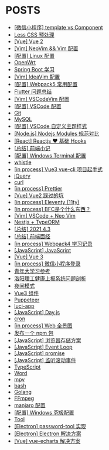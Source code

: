 # POSTS

- [[微信小程序] template vs Component](../posts/%5B%E5%BE%AE%E4%BF%A1%E5%B0%8F%E7%A8%8B%E5%BA%8F%5D%20template%20vs%20Component.md)
- [Less CSS 预处理](../posts/Less%20CSS%20%E9%A2%84%E5%A4%84%E7%90%86.md)
- [[Vue] Vue 2](../posts/%5BVue%5D%20Vue%202.md)
- [[Vim] NeoVim && Vim 配置](../posts/%5BVim%5D%20NeoVim%20&&%20Vim%20%E9%85%8D%E7%BD%AE.md)
- [[配置] Linux 配置](../posts/%5B%E9%85%8D%E7%BD%AE%5D%20Linux%20%E9%85%8D%E7%BD%AE.md)
- [OpenWrt](../posts/OpenWrt.md)
- [Spring Boot 学习](../posts/Spring%20Boot%20%E5%AD%A6%E4%B9%A0.md)
- [[Vim] IdeaVim 配置](../posts/%5BVim%5D%20IdeaVim%20%E9%85%8D%E7%BD%AE.md)
- [[配置] Webpack5 常用配置](../posts/%5B%E9%85%8D%E7%BD%AE%5D%20Webpack5%20%E5%B8%B8%E7%94%A8%E9%85%8D%E7%BD%AE.md)
- [Flutter 问题总结](../posts/Flutter%20%E9%97%AE%E9%A2%98%E6%80%BB%E7%BB%93.md)
- [[Vim] VSCodeVim 配置](../posts/%5BVim%5D%20VSCodeVim%20%E9%85%8D%E7%BD%AE.md)
- [[配置] VSCode 配置](../posts/%5B%E9%85%8D%E7%BD%AE%5D%20VSCode%20%E9%85%8D%E7%BD%AE.md)
- [Git](../posts/Git.md)
- [MySQL](../posts/MySQL.md)
- [[配置] VSCode 自定义主题样式](../posts/%5B%E9%85%8D%E7%BD%AE%5D%20VSCode%20%E8%87%AA%E5%AE%9A%E4%B9%89%E4%B8%BB%E9%A2%98%E6%A0%B7%E5%BC%8F.md)
- [[Node.js] Nodejs Modules 规范对比](../posts/%5BNode.js%5D%20Nodejs%20Modules%20%E8%A7%84%E8%8C%83%E5%AF%B9%E6%AF%94.md)
- [[React] Reactjs ♥ 基础 Hooks](../posts/%5BReact%5D%20Reactjs%20%E2%99%A5%20%E5%9F%BA%E7%A1%80%20Hooks.md)
- [[总结] 前端小记](../posts/%5B%E6%80%BB%E7%BB%93%5D%20%E5%89%8D%E7%AB%AF%E5%B0%8F%E8%AE%B0.md)
- [[配置] Windows Terminal 配置](../posts/%5B%E9%85%8D%E7%BD%AE%5D%20Windows%20Terminal%20%E9%85%8D%E7%BD%AE.md)
- [whistle](../posts/whistle.md)
- [[in process] Vue3 vue-cli 项目起手式](../posts/%5Bin%20process%5D%20Vue3%20vue-cli%20%E9%A1%B9%E7%9B%AE%E8%B5%B7%E6%89%8B%E5%BC%8F.md)
- [jQuery](../posts/jQuery.md)
- [curl](../posts/curl.md)
- [[in process] Prettier](../posts/%5Bin%20process%5D%20Prettier.md)
- [[Vue] Vue2 踩过的坑](../posts/%5BVue%5D%20Vue2%20%E8%B8%A9%E8%BF%87%E7%9A%84%E5%9D%91.md)
- [[in process] Eleventy (11ty)](../posts/%5Bin%20process%5D%20Eleventy%20(11ty).md)
- [[in process] BFC是个什么东西？](../posts/%5Bin%20process%5D%20BFC%E6%98%AF%E4%B8%AA%E4%BB%80%E4%B9%88%E4%B8%9C%E8%A5%BF%EF%BC%9F.md)
- [[Vim] VSCode + Neo Vim](../posts/%5BVim%5D%20VSCode%20+%20Neo%20Vim.md)
- [Nestjs + TypeORM](../posts/Nestjs%20+%20TypeORM.md)
- [[总结] 2021.4.3](../posts/%5B%E6%80%BB%E7%BB%93%5D%202021.4.3.md)
- [[总结] 前端面经](../posts/%5B%E6%80%BB%E7%BB%93%5D%20%E5%89%8D%E7%AB%AF%E9%9D%A2%E7%BB%8F.md)
- [[in process] Webpack4 学习记录](../posts/%5Bin%20process%5D%20Webpack4%20%E5%AD%A6%E4%B9%A0%E8%AE%B0%E5%BD%95.md)
- [[JavaScript] JavaScript](../posts/%5BJavaScript%5D%20JavaScript.md)
- [[Vue] Vue 3](../posts/%5BVue%5D%20Vue%203.md)
- [[in process] 微信小程序登录](../posts/%5Bin%20process%5D%20%E5%BE%AE%E4%BF%A1%E5%B0%8F%E7%A8%8B%E5%BA%8F%E7%99%BB%E5%BD%95.md)
- [青年大学习参考](../posts/%E9%9D%92%E5%B9%B4%E5%A4%A7%E5%AD%A6%E4%B9%A0%E5%8F%82%E8%80%83.md)
- [洛阳理工健康上报系统问题剖析](../posts/%E6%B4%9B%E9%98%B3%E7%90%86%E5%B7%A5%E5%81%A5%E5%BA%B7%E4%B8%8A%E6%8A%A5%E7%B3%BB%E7%BB%9F%E9%97%AE%E9%A2%98%E5%89%96%E6%9E%90.md)
- [夜间模式](../posts/%E5%A4%9C%E9%97%B4%E6%A8%A1%E5%BC%8F.md)
- [Vue3 组件](../posts/Vue3%20%E7%BB%84%E4%BB%B6.md)
- [Puppeteer](../posts/Puppeteer.md)
- [luci-app](../posts/luci-app.md)
- [[JavaScript] Day.js](../posts/%5BJavaScript%5D%20Day.js.md)
- [cron](../posts/cron.md)
- [[in process] Web 全景图](../posts/%5Bin%20process%5D%20Web%20%E5%85%A8%E6%99%AF%E5%9B%BE.md)
- [发布一个 npm 包](../posts/%E5%8F%91%E5%B8%83%E4%B8%80%E4%B8%AA%20npm%20%E5%8C%85.md)
- [[JavaScript] 浏览器存储方案](../posts/%5BJavaScript%5D%20%E6%B5%8F%E8%A7%88%E5%99%A8%E5%AD%98%E5%82%A8%E6%96%B9%E6%A1%88.md)
- [[JavaScript] Event Loop](../posts/%5BJavaScript%5D%20Event%20Loop.md)
- [[JavaScript] promise](../posts/%5BJavaScript%5D%20promise.md)
- [[JavaScript] 监听滚动事件](../posts/%5BJavaScript%5D%20%E7%9B%91%E5%90%AC%E6%BB%9A%E5%8A%A8%E4%BA%8B%E4%BB%B6.md)
- [TypeScript](../posts/TypeScript.md)
- [Word](../posts/Word.md)
- [mpv](../posts/mpv.md)
- [bash](../posts/bash.md)
- [Golang](../posts/Golang.md)
- [FFmpeg](../posts/FFmpeg.md)
- [manjaro 配置](../posts/manjaro%20%E9%85%8D%E7%BD%AE.md)
- [[配置] Windows  究极配置](../posts/%5B%E9%85%8D%E7%BD%AE%5D%20Windows%20%20%E7%A9%B6%E6%9E%81%E9%85%8D%E7%BD%AE.md)
- [Tool](../posts/Tool.md)
- [[Electron] password-tool 实现](../posts/%5BElectron%5D%20password-tool%20%E5%AE%9E%E7%8E%B0.md)
- [[Electron] Electron 解决方案](../posts/%5BElectron%5D%20Electron%20%E8%A7%A3%E5%86%B3%E6%96%B9%E6%A1%88.md)
- [[Vue] vue-echarts 解决方案](../posts/%5BVue%5D%20vue-echarts%20%E8%A7%A3%E5%86%B3%E6%96%B9%E6%A1%88.md)